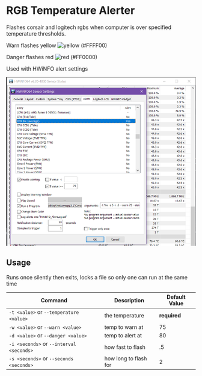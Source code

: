 # RGB Temperature Alerter
Flashes corsair and logitech rgbs when computer is over specified temperature thresholds.

Warn flashes yellow ![yellow][] (#FFFF00)

Danger flashes red ![red][] (#FF0000)

[yellow]: https://via.placeholder.com/15/ffff00/000000?text=%20
[red]: https://via.placeholder.com/15/ff0000/000000?text=%20

Used with HWiNFO alert settings

![hwinfoscreenshot][]

[hwinfoscreenshot]: https://raw.githubusercontent.com/watermelonpizza/RgbTemperatureAlerter/master/assets/HWiNFO64_screenshot.png

## Usage
Runs once silently then exits, locks a file so only one can run at the same time

| Command                                 | Description           | Default Value  |
| ----------------------------------------| ----------------------| ---------------|
| `-t <value>` or `--temperature <value>` | the temperature       | **required**   |
| `-w <value>` or `--warn <value>`        | temp to warn at       | 75             |
| `-d <value>` or `--danger <value>`      | temp to alert at      | 80             |
| `-i <seconds>` or `--interval <seconds>`| how fast to flash     | .5             |
| `-s <seconds>` or `--seconds <seconds>` | how long to flash for | 2              |
